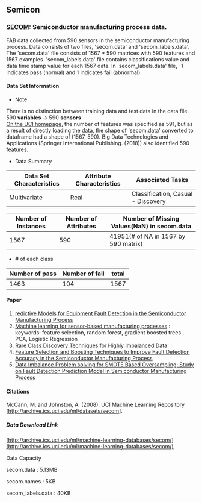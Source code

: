 ## Semicon  
### [SECOM](http://archive.ics.uci.edu/ml/datasets/secom): Semiconductor manufacturing process data.    

FAB data collected from 590 sensors in the semiconductor manufacturing process. Data consists of two files, 'secom.data' and 'secom_labels.data'. The 'secom.data' file consists of 1567 * 590 matrices with 590 features and 1567 examples. 'secom_labels.data' file contains classifications value and data time stamp value for each 1567 data. In 'secom_labels.data' file, -1 indicates pass (normal) and 1 indicates fail (abnormal).       


#### Data Set Information      


- Note      

There is no distinction between training data and test data in the data file.   
590 __variables__ -> 590 __sensors__      
[On the UCI homepage](http://archive.ics.uci.edu/ml/datasets/secom), the number of features was specified as 591, but as a result of directly loading the data, the shape of 'secom.data' converted to dataframe had a shape of (1567, 590). Big Data Technologies and Applications (Springer International Publishing. (2018)) also identified 590 features.      

- Data Summary       

| Data Set Characteristics | Attribute Characteristics | Associated Tasks                   |
| ------------------------ | ------------------------- | ---------------------------------- |
| Multivariate             | Real                      | Classification, Casual - Discovery |

| Number of Instances | Number of Attributes | Number of Missing Values(NaN) in secom.data |
| ------------------- | -------------------- | ------------------------------------------- |
| 1567                | 590                  | 41951(# of NA in 1567 by 590 matrix)        |

- \# of each class    

| Number of pass | Number of fail | total |
| -------------- | -------------- | ----- |
| 1463           | 104            | 1567  |

#### Paper     

1. [redictive Models for Equipment Fault Detection in the Semiconductor Manufacturing Process](http://www.ijetch.org/vol8/898-T10023.pdf)    
2. [Machine learning for sensor-based manufacturing processes](https://ieeexplore.ieee.org/document/8116997) : keywords: feature selection, random forest, gradient boosted trees , PCA, Logistic Regression    
3. [Rare Class Discovery Techniques for Highly Imbalanced Data](<http://www.iaeng.org/publication/IMECS2013/IMECS2013_pp269-272.pdf>)     
4. [Feature Selection and Boosting Techniques to Improve Fault Detection Accuracy in the Semiconductor Manufacturing Process](<http://citeseerx.ist.psu.edu/viewdoc/download?doi=10.1.1.421.3370&rep=rep1&type=pdf>)      
5. [Data Imbalance Problem solving for SMOTE Based Oversampling: Study on Fault Detection Prediction
   Model in Semiconductor Manufacturing Process](<https://pdfs.semanticscholar.org/df3b/537f5912bef4dca1659bae8ef360bbf69782.pdf>)        

#### Citations    

McCann, M. and Johnston, A. (2008). UCI Machine Learning Repository [<http://archive.ics.uci.edu/ml/datasets/secom>].        


##### Data Download Link   
[http://archive.ics.uci.edu/ml/machine-learning-databases/secom/](http://archive.ics.uci.edu/ml/machine-learning-databases/secom/)    

Data Capacity     

secom.data : 5.13MB    

secom.names : 5KB    

secom_labels.data :   40KB   